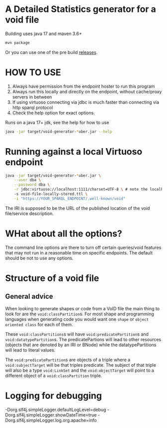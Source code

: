# A Detailed Statistics generator for a void file

Building uses java 17 and maven 3.6+
```sh
mvn package
```

Or you can use one of the pre build [releases](https://github.com/JervenBolleman/void-generator/releases).

# HOW TO USE

1. Always have permission from the endpoint hoster to run this program
2. Always run this locally and directly on the endpoint, without cache/proxy servers in between
3. If using virtuoso connecting via jdbc is much faster than connecting via http sparql protocol
4. Check the help option for exact options.

Runs on a java 17+ jdk, see the help for how to use
```sh
java -jar target/void-generator-*uber.jar --help
```


# Running against a local Virtuoso endpoint

```sh
java -jar target/void-generator-*uber.jar \
    --user dba \
    --password dba \
    -r jdbc:virtuoso://localhost:1111/charset=UTF-8 \ # note the localhost and "isql-t" port
    -s void-file-locally-stored.ttl \
    -i "https://YOUR_SPARQL_ENDPOINT/.well-known/void" 
```

The IRI is supposed to be the URL of the published location of the void file/service description.

# WHat about all the options?

The command line options are there to turn off certain queries/void features that may not run in a reasonable time on specific endpoints. The default should be not to use any options.


# Structure of a void file

## General advice

When looking to generate shapes or code from a VoID file the main thing to look for are the `void:classPartition`s. For most shape and programming languages when generating code you would want one `shape` or `object oriented class` for each of them. 

These `void:classPartitions`s will have `void:predicatePartition`s and `void:datatypePartition`s. The predicatePartions will lead to other resources (objects that are denoted by an IRI or BNode) while the datatypePartitions will lead to literal values.

The `void:predicatePartition`s are objects of a triple where a `void:subjectTarget` will be that triples predicate. The subject of that triple will also be a type `void:LinkSet` and the `void:objectTarget` will point to a different object of a `void:classPartition` triple.

# Logging for debugging

-Dorg.slf4j.simpleLogger.defaultLogLevel=debug -Dorg.slf4j.simpleLogger.showDateTime=true -Dorg.slf4j.simpleLogger.log.org.apache=info
